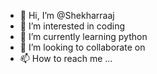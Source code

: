 - 👋 Hi, I’m @Shekharraaj
- 👀 I’m interested in coding 
- 🌱 I’m currently learning python 
- 💞️ I’m looking to collaborate on 
- 📫 How to reach me ...

<!---
Shekharraaj/Shekharraaj is a ✨ special ✨ repository because its `README.md` (this file) appears on your GitHub profile.
You can click the Preview link to take a look at your changes.
--->
